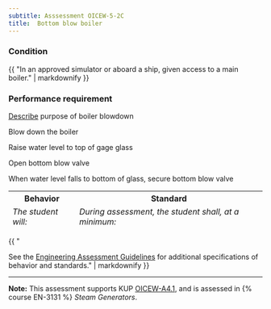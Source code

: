 ```yaml
---
subtitle: Asssessment OICEW-5-2C
title:  Bottom blow boiler
---
```




### Condition

{{ "In an approved simulator or aboard a ship, given access to a main boiler." | markdownify }}

### Performance requirement 

<table width='100%' class='Guidelines'>
 <thead>
 <tr>
     <th class='thirty'>Behavior</th>
     <th class='seventy'>Standard</th>
 </tr>
 <tr>
     <td><em>The student will:</em></td>
     <td><em>During assessment, the student shall, at a minimum:</em></td>
 </tr>
 </thead>
 <tbody>


<!--rowstart-->

[Describe](guidelines#describeequipment) purpose of boiler blowdown

<!--cellbreak-->



<!--rowend-->


<!--rowstart-->

Blow down the boiler

<!--cellbreak-->

Raise water level to top of gage glass

Open bottom blow valve

When water level falls to bottom of glass, secure bottom blow valve

<!--rowend-->


 </tbody>
 </table>

{{ "

See the [Engineering Assessment Guidelines](guidelines) for additional specifications of behavior and standards." | markdownify }}


*****

**Note:** This assessment supports KUP [OICEW-A4.1]({{site.baseurl}}/tables/31.html#OICEW-A4.1), and is assessed in  {% course  EN-3131 %}  *Steam Generators*. 

